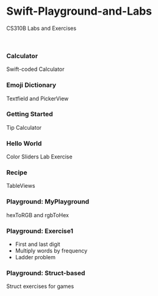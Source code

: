 # Swift-Playground-and-Labs
CS310B Labs and Exercises

<br/>

### Calculator
Swift-coded Calculator

### Emoji Dictionary
Textfield and PickerView

### Getting Started
Tip Calculator

### Hello World
Color Sliders Lab Exercise

### Recipe
TableViews

### Playground: MyPlayground
hexToRGB and rgbToHex

### Playground: Exercise1
* First and last digit
* Multiply words by frequency
* Ladder problem

### Playground: Struct-based
Struct exercises for games
